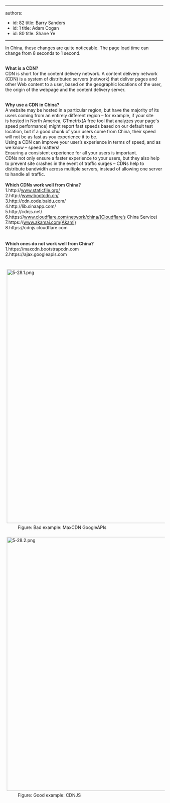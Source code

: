 

---
authors:
  - id: 82
    title: Barry Sanders
  - id: 1
    title: Adam Cogan
  - id: 80
    title: Shane Ye
---




<span class='intro'> <p>​​​In China, these&#160;changes are quite noticeable. The page load time can change from 8 seconds to 1 second.<br>​<br></p> </span>

<strong style="color&#58;#333333;">What is a CDN?</strong><br>CDN&#160;is short for the content delivery network. A content delivery network (CDN) is a system of distributed servers (network) that deliver pages and other Web content to a user, based on the geographic locations of the user, the origin of the webpage and the content delivery server.<div><br><strong style="color&#58;#333333;">Why use a CDN in China?</strong></div><div><strong style="color&#58;#333333;"></strong>A website may be hosted in a particular region, but have the majority of its users coming from an entirely different region – for example, if your site is&#160;hosted in North America, GTmetrix(A&#160;free tool that analyzes your page's speed performance)&#160;might report fast speeds based on our default test location, but if a good chunk of your users come from China, their speed will not be as fast as you experience it to be.<br>Using a CDN can improve your user’s experience in terms of speed, and as we know – speed matters!​<br>Ensuring a consistent experience for all your users is important.<br>CDNs not only ensure a faster experience to your users, but they also help to prevent site crashes in the event of traffic surges – CDNs help to distribute bandwidth across multiple servers, instead of allowing one server to handle all traffic.​<br></div><div><br><strong style="color&#58;#333333;">Which CDNs work well from China?</strong><br>1.http&#58;//www.staticfile.org/<br>2.http&#58;//www.bootcdn.cn/<br>3.http&#58;//cdn.code.baidu.com/<br>4.http&#58;//lib.sinaapp.com/<br>5.http&#58;//cdnjs.net/<br></div><div>6.https&#58;//www.cloudflare.com/network/china/(Cloudflare’s China Service​)<br></div><div>7.https&#58;//www.akamai.com(Akami)<br></div><div>8.https&#58;//cdnjs.cloudflare.com ​<br><br></div><div><br><strong style="color&#58;#333333;">Which ones do not work well from China?</strong><br>1.https&#58;//maxcdn.bootstrapcdn.com<br>2.https&#58;//ajax.googleapis.com​<br>​​<br><br><img src="/SiteAssets/do-you-use-cdn-for-js-files/5-28.1.png" alt="5-28.1.png" style="margin&#58;5px;width&#58;808px;" /></div><div><dd class="ssw15-rteElement-FigureBad">Figure&#58; Bad example&#58; MaxCDN GoogleAPIs<br></dd><br><img src="/SiteAssets/do-you-use-cdn-for-js-files/5-28.2.png" alt="5-28.2.png" style="margin&#58;5px;width&#58;808px;" /></div><div><dd class="ssw15-rteElement-FigureGood">F​igure&#58; Good example&#58; CDNJS​<br></dd>​<br><p>​</p></div>


